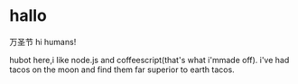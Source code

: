 # hallo
万圣节 
hi humans!

hubot here,i like node.js and coffeescript(that's what i'mmade off).
i've had tacos on the moon and find them far superior to earth tacos.
